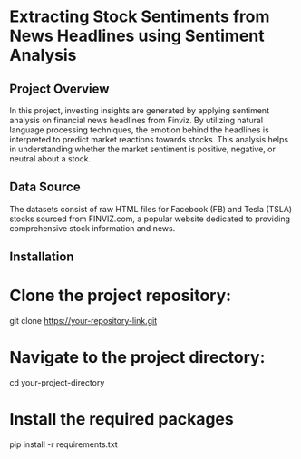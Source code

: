 # Extracting Stock Sentiments from News Headlines using Sentiment Analysis

## Project Overview
In this project, investing insights are generated by applying sentiment analysis on financial news headlines from Finviz. By utilizing natural language processing techniques, the emotion behind the headlines is interpreted to predict market reactions towards stocks. This analysis helps in understanding whether the market sentiment is positive, negative, or neutral about a stock.

## Data Source
The datasets consist of raw HTML files for Facebook (FB) and Tesla (TSLA) stocks sourced from FINVIZ.com, a popular website dedicated to providing comprehensive stock information and news.

## Installation

# Clone the project repository:

git clone https://your-repository-link.git

# Navigate to the project directory:

cd your-project-directory

# Install the required packages

pip install -r requirements.txt

